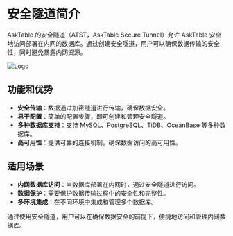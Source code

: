 # 安全隧道简介

AskTable 的安全隧道（ATST，AskTable Secure Tunnel）允许 AskTable 安全地访问部署在内网的数据库。通过创建安全隧道，用户可以确保数据传输的安全性，同时避免暴露内网资源。

<div className="img-center medium">
  <img src="/img/asktable/at_deployment_online.png" alt="Logo" />
</div>

## 功能和优势

- **安全传输**：数据通过加密隧道进行传输，确保数据安全。
- **易于配置**：简单的配置步骤，即可创建和管理安全隧道。
- **多种数据库支持**：支持 MySQL、PostgreSQL、TiDB、OceanBase 等多种数据库。
- **高可用性**：提供可靠的连接机制，确保数据访问的高可用性。

## 适用场景

- **内网数据库访问**：当数据库部署在内网时，通过安全隧道进行访问。
- **数据保护**：需要保护数据传输过程中的安全性和完整性。
- **多环境集成**：在不同环境中集成和管理多个数据库。

通过使用安全隧道，用户可以在确保数据安全的前提下，便捷地访问和管理内网数据库。
